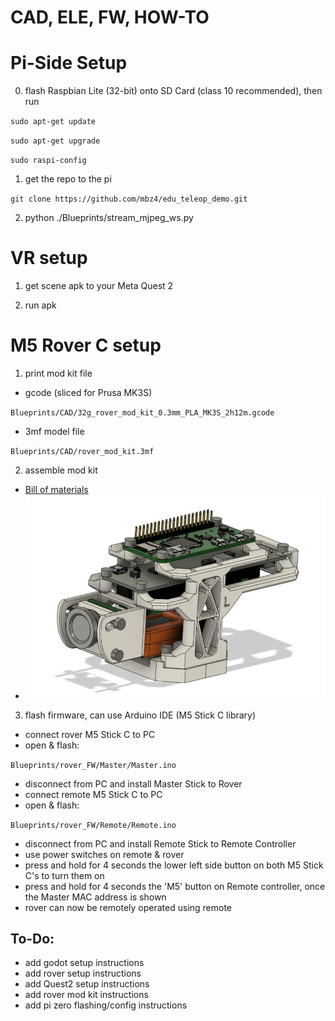 # CAD, ELE, FW, HOW-TO

# Pi-Side Setup

0. flash Raspbian Lite (32-bit) onto SD Card (class 10 recommended), then run

`sudo apt-get update`

`sudo apt-get upgrade`

`sudo raspi-config`

1. get the repo to the pi

`git clone https://github.com/mbz4/edu_teleop_demo.git`

2. python ./Blueprints/stream_mjpeg_ws.py

# VR setup

1. get scene apk to your Meta Quest 2

2. run apk

# M5 Rover C setup

1. print mod kit file 

- gcode (sliced for Prusa MK3S)

`Blueprints/CAD/32g_rover_mod_kit_0.3mm_PLA_MK3S_2h12m.gcode` 

- 3mf model file

`Blueprints/CAD/rover_mod_kit.3mf`

2. assemble mod kit

 - [Bill of materials](Blueprints\CAD\README.md)
 - ![Artefact, v2, with screws](Blueprints\CAD\v2_w_screws.png)

3. flash firmware, can use Arduino IDE (M5 Stick C library)

- connect rover M5 Stick C to PC
- open & flash:

`Blueprints/rover_FW/Master/Master.ino`

- disconnect from PC and install Master Stick to Rover
- connect remote M5 Stick C to PC
- open & flash:

`Blueprints/rover_FW/Remote/Remote.ino`

- disconnect from PC and install Remote Stick to Remote Controller
- use power switches on remote & rover
- press and hold for 4 seconds the lower left side button on both M5 Stick C's to turn them on
- press and hold for 4 seconds the 'M5' button on Remote controller, once the Master MAC address is shown
- rover can now be remotely operated using remote

## To-Do:

- add godot setup instructions
- add rover setup instructions
- add Quest2 setup instructions
- add rover mod kit instructions
- add pi zero flashing/config instructions